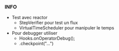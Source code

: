 ### INFO
 - Test avec reactor
   * StepVerifier pour test un flux
   * VirtualTimeScheduler pour manipuler le temps
 - Pour debugger utiliser 
   * Hooks.onOperatorDebug();
   * .checkpoint("...")